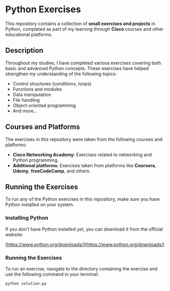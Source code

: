 # Python Exercises

This repository contains a collection of **small exercises and projects** in Python, completed as part of my learning through **Cisco** courses and other educational platforms.

## Description

Throughout my studies, I have completed various exercises covering both basic and advanced Python concepts. These exercises have helped strengthen my understanding of the following topics:

- Control structures (conditions, loops)
- Functions and modules
- Data manipulation
- File handling
- Object-oriented programming
- And more...

## Courses and Platforms

The exercises in this repository were taken from the following courses and platforms:

- **Cisco Networking Academy**: Exercises related to networking and Python programming.
- **Additional platforms**: Exercises taken from platforms like **Coursera**, **Udemy**, **freeCodeCamp**, and others.

## Running the Exercises

To run any of the Python exercises in this repository, make sure you have Python installed on your system.

### Installing Python

If you don't have Python installed yet, you can download it from the official website:

[https://www.python.org/downloads/](https://www.python.org/downloads/)

### Running the Exercises

To run an exercise, navigate to the directory containing the exercise and use the following command in your terminal:

```bash
python solution.py
